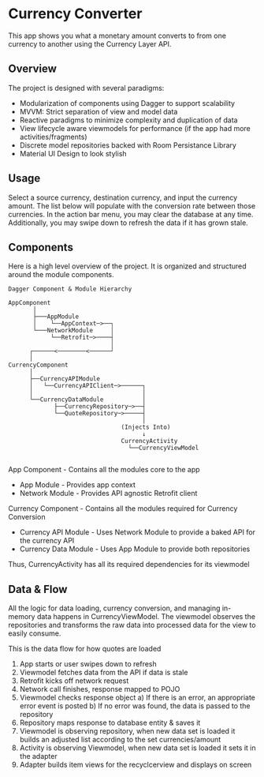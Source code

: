 # Currency Converter #

This app shows you what a monetary amount converts to from one currency to another using the Currency Layer API.

## Overview ##

The project is designed with several paradigms:
* Modularization of components using Dagger to support scalability
* MVVM: Strict separation of view and model data
* Reactive paradigms to minimize complexity and duplication of data
* View lifecycle aware viewmodels for performance (if the app had more activities/fragments)
* Discrete model repositories backed with Room Persistance Library
* Material UI Design to look stylish

## Usage ##

Select a source currency, destination currency, and input the currency amount. The list below will populate with the conversion rate between those currencies. In the action bar menu, you may clear the database at any time. Additionally, you may swipe down to refresh the data if it has grown stale.

## Components ##

Here is a high level overview of the project. It is organized and structured around the module components.

```
Dagger Component & Module Hierarchy
    
AppComponent
       │
       ├───AppModule
       │    └──AppContext─>──┐
       └───NetworkModule     │
            └──Retrofit─>────┤
                             │
      ┌──────<────────<──────┘
      │    
CurrencyComponent
      │
      ├──CurrencyAPIModule
      │   └──CurrencyAPIClient─>──────┐
      │                               │
      └──CurrencyDataModule           │
             ├──CurrencyRepository─>──┤
             └──QuoteRepository─>─────┤
                                      │
                                (Injects Into)
                                      ↓
                                CurrencyActivity
                                  └──CurrencyViewModel
                                       
```

App Component - Contains all the modules core to the app
* App Module - Provides app context
* Network Module - Provides API agnostic Retrofit client  

Currency Component - Contains all the modules required for Currency Conversion
* Currency API Module - Uses Network Module to provide a baked API for the currency API
* Currency Data Module - Uses App Module to provide both repositories

Thus, CurrencyActivity has all its required dependencies for its viewmodel 

## Data & Flow ##

All the logic for data loading, currency conversion, and managing in-memory data happens in CurrencyViewModel. The viewmodel observes the repositories and transforms the raw data into processed data for the view to easily consume. 

This is the data flow for how quotes are loaded
1) App starts or user swipes down to refresh
2) Viewmodel fetches data from the API if data is stale
3) Retrofit kicks off network request
4) Network call finishes, response mapped to POJO
5) Viewmodel checks response object
  a) If there is an error, an appropriate error event is posted
  b) If no error was found, the data is passed to the repository
6) Repository maps response to database entity & saves it
7) Viewmodel is observing repository, when new data set is loaded it builds an adjusted list according to the set currencies/amount
8) Activity is observing Viewmodel, when new data set is loaded it sets it in the adapter
9) Adapter builds item views for the recyclcerview and displays on screen
